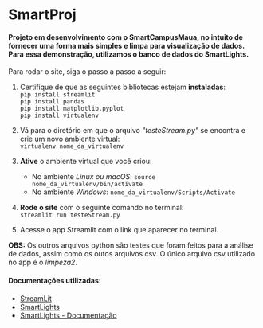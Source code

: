 # SmartProj
#### Projeto em desenvolvimento com o SmartCampusMaua, no intuito de fornecer uma forma mais simples e limpa para visualização de dados. Para essa demonstração, utilizamos o banco de dados do SmartLights.

Para rodar o site, siga o passo a passo a seguir:
1. Certifique de que as seguintes bibliotecas estejam **instaladas**:  
   `pip install streamlit`  
   `pip install pandas`  
   `pip install matplotlib.pyplot`  
   `pip install virtualenv`  

2. Vá para o diretório em que o arquivo *"testeStream.py"* se encontra e crie um novo ambiente virtual:  
   `virtualenv nome_da_virtualenv`

3. **Ative** o ambiente virtual que você criou:
   - No ambiente *Linux ou macOS*: `source nome_da_virtualenv/bin/activate`
   - No ambiente *Windows*: `nome_da_virtualenv/Scripts/Activate`  
  
4. **Rode o site** com o seguinte comando no terminal:  
   `streamlit run testeStream.py`

5. Acesse o app Streamlit com o link que aparecer no terminal.

**OBS:** Os outros arquivos python são testes que foram feitos para a análise de dados, assim como os outos arquivos csv. O único arquivo csv utilizado no app é o *limpeza2*.
  
  
#### Documentações utilizadas:
+ [StreamLit](https://streamlit.io/)
+ [SmartLights](https://github.com/OpenDataTelemetry/timeseries-api)
+ [SmartLights - Documentação](https://github.com/SmartCampusMaua/Docs/tree/doc/analytics/Tools/Analytics/Pandas)
